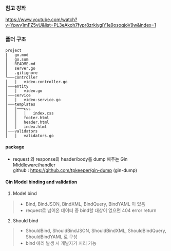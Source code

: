 ### 참고 강좌
https://www.youtube.com/watch?v=Ypwv1mFZ5vU&list=PL3eAkoh7fypr8zrkiygiY1e9osoqjoV9w&index=1

### 폴더 구조
```
project
|   go.mod
│   go.sum
│   README.md
│   server.go
│   .gitignore
└───controller
│   │   video-controller.go
│───entity
│   │   video.go
│───service
│   │   video-service.go
│───templates
│   │───css
│   │   │   index.css
│   │   footer.html
│   │   header.html
│   │   index.html
│───validators
│   │   validators.go
```

#### package
- request 와 response의 header/body를 dump 해주는 Gin Middleware/handler  
github : https://github.com/tpkeeper/gin-dump (gin-dump)

#### Gin Model binding and validation
1. Model bind
  > - Bind, BindJSON, BindXML, BindQuery, BindYAML 이 있음
  > - request로 넘어온 데이터 중 bind할 대상이 없으면 404 error return
2. Should bind
  > - ShouldBind, ShouldBindJSON, ShouldBindXML, ShouldBindQuery, ShouldBindYAML 로 구성
  > - bind 에러 발생 시 개발자가 처리 가능